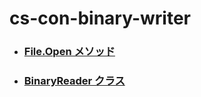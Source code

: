 # cs-con-binary-writer

- ### [File.Open メソッド](https://docs.microsoft.com/ja-jp/dotnet/api/system.io.file.open?view=net-6.0)
- ### [BinaryReader クラス](https://docs.microsoft.com/ja-jp/dotnet/api/system.io.binaryreader?view=net-6.0)
